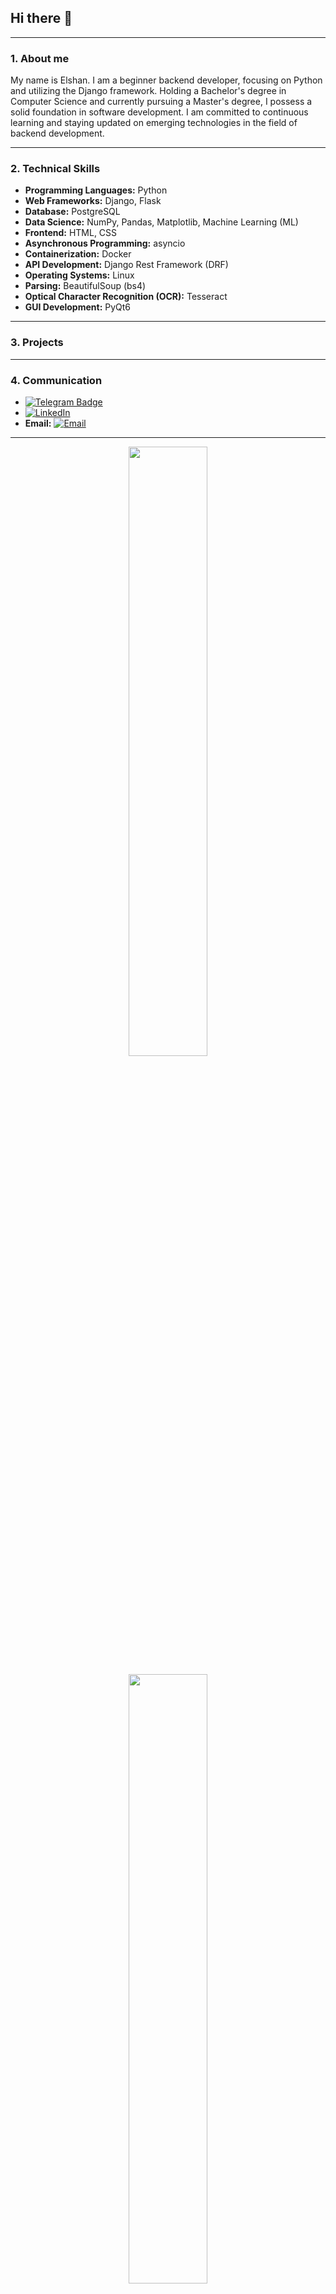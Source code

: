 ## Hi there 👋
---
### 1. About me

<p>My name is Elshan. I am a beginner backend developer, focusing on Python and utilizing the Django framework. Holding a Bachelor's degree in Computer Science and currently pursuing a Master's degree, I possess a solid foundation in software development. I am committed to continuous learning and staying updated on emerging technologies in the field of backend development.</p>

---

### 2. Technical Skills

- **Programming Languages:** Python
- **Web Frameworks:** Django, Flask
- **Database:** PostgreSQL
- **Data Science:** NumPy, Pandas, Matplotlib, Machine Learning (ML)
- **Frontend:** HTML, CSS
- **Asynchronous Programming:** asyncio
- **Containerization:** Docker
- **API Development:** Django Rest Framework (DRF)
- **Operating Systems:** Linux
- **Parsing:** BeautifulSoup (bs4)
- **Optical Character Recognition (OCR):** Tesseract
- **GUI Development:** PyQt6
---
### 3. Projects

---
### 4. Communication

- [![Telegram Badge](https://img.shields.io/badge/-Telegram-blue?style=flat&logo=Telegram&logoColor=white)](https://t.me/Flauler)<br/>
- [![LinkedIn](https://img.shields.io/badge/LinkedIn-0077B5?style=for-the-badge&logo=linkedin&logoColor=white)](https://www.linkedin.com/in/egrq/)
- **Email:** [![Email](https://img.shields.io/badge/Email-elshan.elshan.82%40gmail.com-green)](mailto:elshan.elshan.82@gmail.com)
---

<p align="center">
  <img height="50%" width="auto" src="https://github-readme-stats.vercel.app/api?username=reyquazar&show_icons=true&theme=dark">
</p>

<!-- Additional GitHub stats for languages -->
<p align="center">
  <img height="50%" width="auto" src="https://github-readme-stats.vercel.app/api/top-langs/?username=reyquazar&layout=compact&hide_border=true&theme=darcula&bg_color=00000000&langs_count=6&hide=jupyter%20notebook,tex,css,php&exclude_repo=Pacman-AI">
</p>
